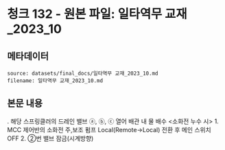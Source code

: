 # 청크 132 - 원본 파일: 일타역무 교재_2023_10

## 메타데이터

```
source: datasets/final_docs/일타역무 교재_2023_10.md
filename: 일타역무 교재_2023_10.md
```

## 본문 내용

. 해당 스프링클러의 드레인 밸브 ⓐ, ⓑ, ⓒ 열어 배관 내 물 배수    <소화전 누수 시>  1. MCC 제어반의 소화전 주,보조 펌프 Local(Remote→Local) 전환 후 메인 스위치 OFF  2. ②번 밸브 잠금(시계방향)